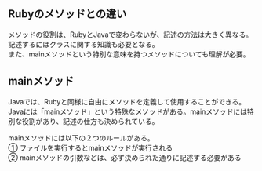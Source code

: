 ## Rubyのメソッドとの違い  
メソッドの役割は、RubyとJavaで変わらないが、記述の方法は大きく異なる。記述するにはクラスに関する知識も必要となる。  
また、mainメソッドという特別な意味を持つメソッドについても理解が必要。  
## mainメソッド  
Javaでは、Rubyと同様に自由にメソッドを定義して使用することができる。  
Javaには「mainメソッド」という特殊なメソッドがある。mainメソッドには特別な役割があり、記述の仕方も決められている。  

mainメソッドには以下の２つのルールがある。  
① ファイルを実行するとmainメソッドが実行される  
② mainメソッドの引数などは、必ず決められた通りに記述する必要がある  
